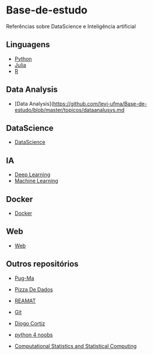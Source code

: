 # Base-de-estudo
Referências sobre DataScience e Inteligência artificial

## Linguagens
* [Python](https://github.com/levi-ufma/Base-de-estudo/blob/master/topicos/python.md)
* [Julia](https://github.com/levi-ufma/Base-de-estudo/blob/master/topicos/julia.md)
* [R](https://github.com/levi-ufma/Base-de-estudo/blob/master/topicos/r.md)

## Data Analysis
* [Data Analysis](https://github.com/levi-ufma/Base-de-estudo/blob/master/topicos/dataanalusys.md

## DataScience
* [DataScience](https://github.com/levi-ufma/Base-de-estudo/blob/master/topicos/datascience.md)

## IA
* [Deep Learning](https://github.com/levi-ufma/Base-de-estudo/blob/master/topicos/deep-learning.md)
* [Machine Learning](https://github.com/levi-ufma/Base-de-estudo/blob/master/topicos/machine-learning.md)

## Docker
* [Docker](https://github.com/levi-ufma/Base-de-estudo/blob/master/topicos/docker.md)

## Web
* [Web](https://github.com/jherfson/Base-de-estudo/blob/master/topicos/web.md)
## Outros repositórios
* [Pug-Ma](https://github.com/pug-ma/materiais_estudo)

* [Pizza De Dados](https://github.com/PizzaDeDados/datascience-pizza)

* [REAMAT](https://www.ufrgs.br/reamat/)

* [Git](https://git-scm.com/book/en/v2/Getting-Started-First-Time-Git-Setup)

* [Diogo Cortiz](https://www.youtube.com/playlist?list=PLtQM10PgmGogjn0cikgWi8wpQUnV6ERkY)

* [python 4 noobs](https://github.com/wendrewdevelop/python4noobs)

* [Computational Statistics and Statistical Computing](http://people.duke.edu/~ccc14/sta-663-2018/index.html)

